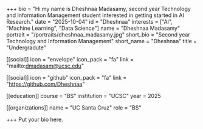 +++
bio = "Hi my name is Dheshnaa Madasamy, second year Technology and Information Management student interested in getting started in AI Research."
date = "2025-10-04"
id = "Dheshnaa"
interests = ["AI", "Machine Learning", "Data Science"]
name = "Dheshnaa Madasamy"
portrait = "/portraits/dheshnaa_madasamy.jpg"
short_bio = "Second year Technology and Information Management"
short_name = "Dheshnaa"
title = "Undergradute"

[[social]]
    icon = "envelope"
    icon_pack = "fa"
    link = "mailto:dmadasam@ucsc.edu"

[[social]]
    icon = "github"
    icon_pack = "fa"
    link = "https://github.com/Dheshnaa"

[[education]]
    course = "BS"
    institution = "UCSC"
    year = 2025
    
[[organizations]]
    name = "UC Santa Cruz"
    role = "BS"

+++
Put your bio here.